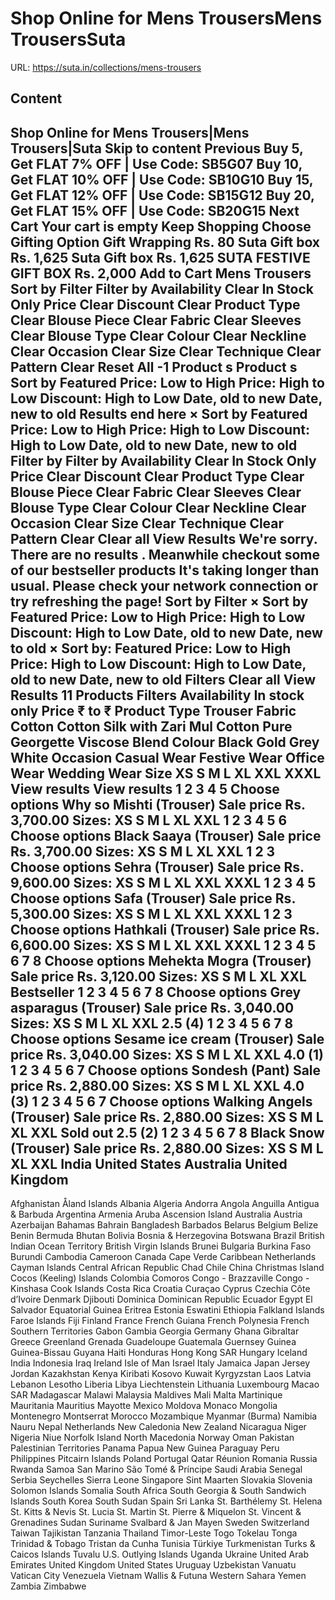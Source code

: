 # Shop Online for Mens TrousersMens TrousersSuta

URL: https://suta.in/collections/mens-trousers

## Content

Shop Online for Mens Trousers|Mens Trousers|Suta
Skip to content
Previous
Buy 5, Get FLAT 7% OFF | Use Code: SB5G07
Buy 10, Get FLAT 10% OFF | Use Code: SB10G10
Buy 15, Get FLAT 12% OFF | Use Code: SB15G12
Buy 20, Get FLAT 15% OFF | Use Code: SB20G15
Next
Cart
Your cart is empty
Keep Shopping
Choose Gifting Option
Gift Wrapping
Rs. 80
Suta Gift box
Rs. 1,625
Suta Gift box
Rs. 1,625
SUTA FESTIVE GIFT BOX
Rs. 2,000
Add to Cart
Mens Trousers
Sort by
Filter
Filter by
Availability
Clear
In Stock Only
Price
Clear
Discount
Clear
Product Type
Clear
Blouse Piece
Clear
Fabric
Clear
Sleeves
Clear
Blouse Type
Clear
Colour
Clear
Neckline
Clear
Occasion
Clear
Size
Clear
Technique
Clear
Pattern
Clear
Reset All
-1
Product
s
Product
s
Sort by
Featured
Price: Low to High
Price: High to Low
Discount: High to Low
Date, old to new
Date, new to old
Results end here
×
Sort by
Featured
Price: Low to High
Price: High to Low
Discount: High to Low
Date, old to new
Date, new to old
Filter by
Filter by
Availability
Clear
In Stock Only
Price
Clear
Discount
Clear
Product Type
Clear
Blouse Piece
Clear
Fabric
Clear
Sleeves
Clear
Blouse Type
Clear
Colour
Clear
Neckline
Clear
Occasion
Clear
Size
Clear
Technique
Clear
Pattern
Clear
Clear all
View Results
We're sorry. There are no results
.
Meanwhile checkout some of our bestseller products
It's taking longer than usual. Please check your network connection or try refreshing the page!
Sort by
Filter
×
Sort by
Featured
Price: Low to High
Price: High to Low
Discount: High to Low
Date, old to new
Date, new to old
×
Sort by:
Featured
Price: Low to High
Price: High to Low
Discount: High to Low
Date, old to new
Date, new to old
Filters
Clear all
View Results
11 Products
Filters
Availability
In stock only
Price
₹
to
₹
Product Type
Trouser
Fabric
Cotton
Cotton Silk with Zari
Mul Cotton
Pure Georgette
Viscose Blend
Colour
Black
Gold
Grey
White
Occasion
Casual Wear
Festive Wear
Office Wear
Wedding Wear
Size
XS
S
M
L
XL
XXL
XXXL
View results
View results
1
2
3
4
5
Choose options
Why so Mishti (Trouser)
Sale price
Rs. 3,700.00
Sizes:
XS
S
M
L
XL
XXL
1
2
3
4
5
6
Choose options
Black Saaya (Trouser)
Sale price
Rs. 3,700.00
Sizes:
XS
S
M
L
XL
XXL
1
2
3
Choose options
Sehra (Trouser)
Sale price
Rs. 9,600.00
Sizes:
XS
S
M
L
XL
XXL
XXXL
1
2
3
4
5
Choose options
Safa (Trouser)
Sale price
Rs. 5,300.00
Sizes:
XS
S
M
L
XL
XXL
XXXL
1
2
3
Choose options
Hathkali (Trouser)
Sale price
Rs. 6,600.00
Sizes:
XS
S
M
L
XL
XXL
XXXL
1
2
3
4
5
6
7
8
Choose options
Mehekta Mogra (Trouser)
Sale price
Rs. 3,120.00
Sizes:
XS
S
M
L
XL
XXL
Bestseller
1
2
3
4
5
6
7
8
Choose options
Grey asparagus (Trouser)
Sale price
Rs. 3,040.00
Sizes:
XS
S
M
L
XL
XXL
2.5
(4)
1
2
3
4
5
6
7
8
Choose options
Sesame ice cream (Trouser)
Sale price
Rs. 3,040.00
Sizes:
XS
S
M
L
XL
XXL
4.0
(1)
1
2
3
4
5
6
7
Choose options
Sondesh (Pant)
Sale price
Rs. 2,880.00
Sizes:
XS
S
M
L
XL
XXL
4.0
(3)
1
2
3
4
5
6
7
Choose options
Walking Angels (Trouser)
Sale price
Rs. 2,880.00
Sizes:
XS
S
M
L
XL
XXL
Sold out
2.5
(2)
1
2
3
4
5
6
7
8
Black Snow (Trouser)
Sale price
Rs. 2,880.00
Sizes:
XS
S
M
L
XL
XXL
India
United States
Australia
United Kingdom
---
Afghanistan
Åland Islands
Albania
Algeria
Andorra
Angola
Anguilla
Antigua & Barbuda
Argentina
Armenia
Aruba
Ascension Island
Australia
Austria
Azerbaijan
Bahamas
Bahrain
Bangladesh
Barbados
Belarus
Belgium
Belize
Benin
Bermuda
Bhutan
Bolivia
Bosnia & Herzegovina
Botswana
Brazil
British Indian Ocean Territory
British Virgin Islands
Brunei
Bulgaria
Burkina Faso
Burundi
Cambodia
Cameroon
Canada
Cape Verde
Caribbean Netherlands
Cayman Islands
Central African Republic
Chad
Chile
China
Christmas Island
Cocos (Keeling) Islands
Colombia
Comoros
Congo - Brazzaville
Congo - Kinshasa
Cook Islands
Costa Rica
Croatia
Curaçao
Cyprus
Czechia
Côte d’Ivoire
Denmark
Djibouti
Dominica
Dominican Republic
Ecuador
Egypt
El Salvador
Equatorial Guinea
Eritrea
Estonia
Eswatini
Ethiopia
Falkland Islands
Faroe Islands
Fiji
Finland
France
French Guiana
French Polynesia
French Southern Territories
Gabon
Gambia
Georgia
Germany
Ghana
Gibraltar
Greece
Greenland
Grenada
Guadeloupe
Guatemala
Guernsey
Guinea
Guinea-Bissau
Guyana
Haiti
Honduras
Hong Kong SAR
Hungary
Iceland
India
Indonesia
Iraq
Ireland
Isle of Man
Israel
Italy
Jamaica
Japan
Jersey
Jordan
Kazakhstan
Kenya
Kiribati
Kosovo
Kuwait
Kyrgyzstan
Laos
Latvia
Lebanon
Lesotho
Liberia
Libya
Liechtenstein
Lithuania
Luxembourg
Macao SAR
Madagascar
Malawi
Malaysia
Maldives
Mali
Malta
Martinique
Mauritania
Mauritius
Mayotte
Mexico
Moldova
Monaco
Mongolia
Montenegro
Montserrat
Morocco
Mozambique
Myanmar (Burma)
Namibia
Nauru
Nepal
Netherlands
New Caledonia
New Zealand
Nicaragua
Niger
Nigeria
Niue
Norfolk Island
North Macedonia
Norway
Oman
Pakistan
Palestinian Territories
Panama
Papua New Guinea
Paraguay
Peru
Philippines
Pitcairn Islands
Poland
Portugal
Qatar
Réunion
Romania
Russia
Rwanda
Samoa
San Marino
São Tomé & Príncipe
Saudi Arabia
Senegal
Serbia
Seychelles
Sierra Leone
Singapore
Sint Maarten
Slovakia
Slovenia
Solomon Islands
Somalia
South Africa
South Georgia & South Sandwich Islands
South Korea
South Sudan
Spain
Sri Lanka
St. Barthélemy
St. Helena
St. Kitts & Nevis
St. Lucia
St. Martin
St. Pierre & Miquelon
St. Vincent & Grenadines
Sudan
Suriname
Svalbard & Jan Mayen
Sweden
Switzerland
Taiwan
Tajikistan
Tanzania
Thailand
Timor-Leste
Togo
Tokelau
Tonga
Trinidad & Tobago
Tristan da Cunha
Tunisia
Türkiye
Turkmenistan
Turks & Caicos Islands
Tuvalu
U.S. Outlying Islands
Uganda
Ukraine
United Arab Emirates
United Kingdom
United States
Uruguay
Uzbekistan
Vanuatu
Vatican City
Venezuela
Vietnam
Wallis & Futuna
Western Sahara
Yemen
Zambia
Zimbabwe